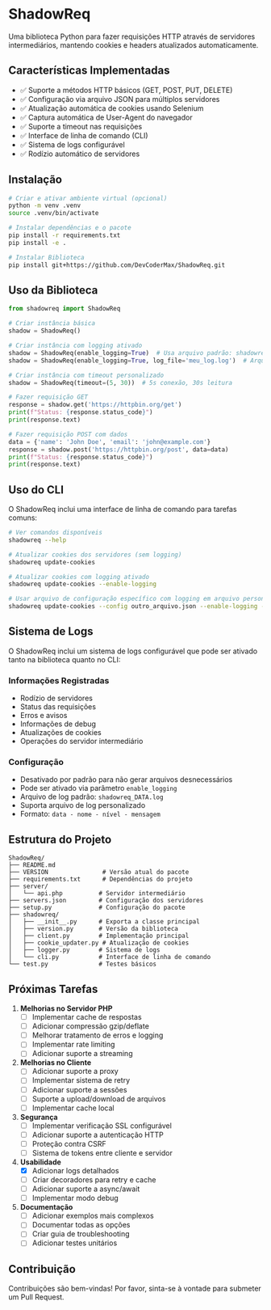# ShadowReq

Uma biblioteca Python para fazer requisições HTTP através de servidores intermediários, mantendo cookies e headers atualizados automaticamente.

## Características Implementadas

- ✅ Suporte a métodos HTTP básicos (GET, POST, PUT, DELETE)
- ✅ Configuração via arquivo JSON para múltiplos servidores
- ✅ Atualização automática de cookies usando Selenium
- ✅ Captura automática de User-Agent do navegador
- ✅ Suporte a timeout nas requisições
- ✅ Interface de linha de comando (CLI)
- ✅ Sistema de logs configurável
- ✅ Rodízio automático de servidores

## Instalação

```bash
# Criar e ativar ambiente virtual (opcional)
python -m venv .venv
source .venv/bin/activate

# Instalar dependências e o pacote
pip install -r requirements.txt
pip install -e .

# Instalar Biblioteca
pip install git+https://github.com/DevCoderMax/ShadowReq.git
```

## Uso da Biblioteca

```python
from shadowreq import ShadowReq

# Criar instância básica
shadow = ShadowReq()

# Criar instância com logging ativado
shadow = ShadowReq(enable_logging=True)  # Usa arquivo padrão: shadowreq_DATA.log
shadow = ShadowReq(enable_logging=True, log_file='meu_log.log')  # Arquivo específico

# Criar instância com timeout personalizado
shadow = ShadowReq(timeout=(5, 30))  # 5s conexão, 30s leitura

# Fazer requisição GET
response = shadow.get('https://httpbin.org/get')
print(f"Status: {response.status_code}")
print(response.text)

# Fazer requisição POST com dados
data = {'name': 'John Doe', 'email': 'john@example.com'}
response = shadow.post('https://httpbin.org/post', data=data)
print(f"Status: {response.status_code}")
print(response.text)
```

## Uso do CLI

O ShadowReq inclui uma interface de linha de comando para tarefas comuns:

```bash
# Ver comandos disponíveis
shadowreq --help

# Atualizar cookies dos servidores (sem logging)
shadowreq update-cookies

# Atualizar cookies com logging ativado
shadowreq update-cookies --enable-logging

# Usar arquivo de configuração específico com logging em arquivo personalizado
shadowreq update-cookies --config outro_arquivo.json --enable-logging --log-file meu_log.log
```

## Sistema de Logs

O ShadowReq inclui um sistema de logs configurável que pode ser ativado tanto na biblioteca quanto no CLI:

### Informações Registradas
- Rodízio de servidores
- Status das requisições
- Erros e avisos
- Informações de debug
- Atualizações de cookies
- Operações do servidor intermediário

### Configuração
- Desativado por padrão para não gerar arquivos desnecessários
- Pode ser ativado via parâmetro `enable_logging`
- Arquivo de log padrão: `shadowreq_DATA.log`
- Suporta arquivo de log personalizado
- Formato: `data - nome - nível - mensagem`

## Estrutura do Projeto

```
ShadowReq/
├── README.md
├── VERSION               # Versão atual do pacote
├── requirements.txt      # Dependências do projeto
├── server/
│   └── api.php          # Servidor intermediário
├── servers.json         # Configuração dos servidores
├── setup.py             # Configuração do pacote
├── shadowreq/
│   ├── __init__.py      # Exporta a classe principal
│   ├── version.py       # Versão da biblioteca
│   ├── client.py        # Implementação principal
│   ├── cookie_updater.py # Atualização de cookies
│   ├── logger.py        # Sistema de logs
│   └── cli.py           # Interface de linha de comando
└── test.py              # Testes básicos
```

## Próximas Tarefas

1. **Melhorias no Servidor PHP**
   - [ ] Implementar cache de respostas
   - [ ] Adicionar compressão gzip/deflate
   - [ ] Melhorar tratamento de erros e logging
   - [ ] Implementar rate limiting
   - [ ] Adicionar suporte a streaming

2. **Melhorias no Cliente**
   - [ ] Adicionar suporte a proxy
   - [ ] Implementar sistema de retry
   - [ ] Adicionar suporte a sessões
   - [ ] Suporte a upload/download de arquivos
   - [ ] Implementar cache local

3. **Segurança**
   - [ ] Implementar verificação SSL configurável
   - [ ] Adicionar suporte a autenticação HTTP
   - [ ] Proteção contra CSRF
   - [ ] Sistema de tokens entre cliente e servidor

4. **Usabilidade**
   - [x] Adicionar logs detalhados
   - [ ] Criar decoradores para retry e cache
   - [ ] Adicionar suporte a async/await
   - [ ] Implementar modo debug

5. **Documentação**
   - [ ] Adicionar exemplos mais complexos
   - [ ] Documentar todas as opções
   - [ ] Criar guia de troubleshooting
   - [ ] Adicionar testes unitários

## Contribuição

Contribuições são bem-vindas! Por favor, sinta-se à vontade para submeter um Pull Request.
